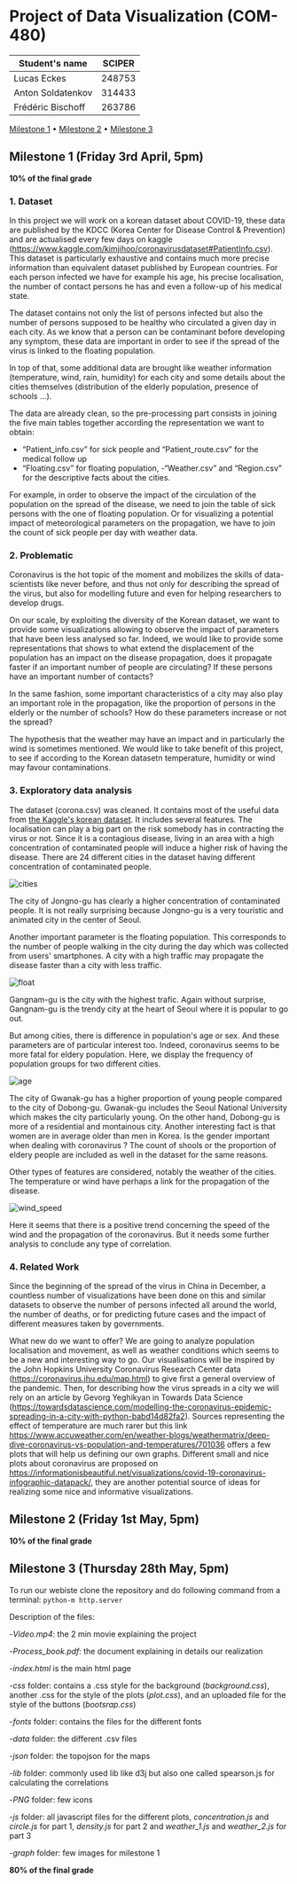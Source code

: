 # Project of Data Visualization (COM-480)

| Student's name | SCIPER |
| -------------- | ------ |
|Lucas Eckes|248753|
|Anton Soldatenkov|314433|
|Frédéric Bischoff |263786|

[Milestone 1](#milestone-1-friday-3rd-april-5pm) • [Milestone 2](#milestone-2-friday-1st-may-5pm) • [Milestone 3](#milestone-3-thursday-28th-may-5pm)

## Milestone 1 (Friday 3rd April, 5pm)

**10% of the final grade**
### 1. Dataset
In this project we will work on a korean dataset about COVID-19, these data are published by the KDCC (Korea Center for Disease Control & Prevention) and are actualised every few days on kaggle (https://www.kaggle.com/kimjihoo/coronavirusdataset#PatientInfo.csv). This dataset is particularly exhaustive and contains much more precise information than equivalent dataset published by European countries. For each person infected we have for example his age, his precise localisation, the number of contact persons he has and even a follow-up of his medical state. 

The dataset contains not only the list of persons infected but also the number of persons supposed to be healthy who circulated a given day in each city. As we know that a person can be contaminant before developing any symptom, these data are important in order to see if the spread of the virus is linked to the floating population.

In top of that, some additional data are brought like weather information (temperature, wind, rain, humidity) for each city and some details about the cities themselves (distribution of the elderly population, presence of schools …). 

The data are already clean, so the pre-processing part consists in joining the five main tables together according the representation we want to obtain:
- “Patient_info.csv” for sick people and “Patient_route.csv” for the medical follow up
- “Floating.csv” for floating population,
-“Weather.csv” and “Region.csv” for the descriptive facts about the cities.

For example, in order to observe the impact of the circulation of the population on the spread of the disease, we need to join the table of sick persons with the one of floating population. Or for visualizing a potential impact of meteorological parameters on the propagation, we have to join the count of sick people per day with weather data. 

### 2. Problematic

Coronavirus is the hot topic of the moment and mobilizes the skills of data-scientists like never before, and thus not only for describing the spread of the virus, but also for modelling future and even for helping researchers to develop drugs.

On our scale, by exploiting the diversity of the Korean dataset, we want to provide some visualizations allowing to observe the impact of parameters that have been less analysed so far. Indeed, we would like to provide some representations that shows to what extend the displacement of the population has an impact on the disease propagation, does it propagate faster if an important number of people are circulating? If these persons have an important number of contacts? 

In the same fashion, some important characteristics of a city may also play an important role in the propagation, like the proportion of persons in the elderly or the number of schools? How do these parameters increase or not the spread?

The hypothesis that the weather may have an impact and in particularly the wind is sometimes mentioned. We would like to take benefit of this project, to see if according to the Korean datasetn temperature, humidity or wind may favour contaminations. 


### 3. Exploratory data analysis

The dataset (corona.csv) was cleaned. It contains most of the useful data from [the Kaggle's korean dataset](https://www.kaggle.com/kimjihoo/coronavirusdataset#TimeProvince.csv). It includes several features. The localisation can play a big part on the risk somebody has in contracting the virus or not. Since it is a contagious disease, living in an area with a high concentration of contaminated people will induce a higher risk of having the disease. There are 24 different cities in the dataset having different concentration of contaminated people.

![cities](graph/cities.png)

The city of Jongno-gu has clearly a higher concentration of contaminated people. It is not really surprising because Jongno-gu is a very touristic and animated city in the center of Seoul.<br/>

Another important parameter is the floating population. This corresponds to the number of people walking in the city during the day which was collected from users' smartphones. A city with a high traffic may propagate the disease faster than a city with less traffic.

![float](graph/float_cities.png)

Gangnam-gu is the city with the highest trafic. Again without surprise, Gangnam-gu is the trendy city at the heart of Seoul where it is popular to go out.<br/>

But among cities, there is difference in population's age or sex. And these parameters are of particular interest too. Indeed, coronavirus seems to be more fatal for eldery population. Here, we display the frequency of population groups for two different cities.

![age](graph/age_city.png)

The city of Gwanak-gu has a higher proportion of young people compared to the city of Dobong-gu. Gwanak-gu includes the Seoul National University which makes the city particularly young. On the other hand, Dobong-gu is more of a residential and montainous city. Another interesting fact is that women are in average older than men in Korea. Is the gender important when dealing with coronavirus ? The count of shools or the proportion of eldery people are included as well in the dataset for the same reasons.<br/>

Other types of features are considered, notably the weather of the cities. The temperature or wind have perhaps a link for the propagation of the disease. 

![wind_speed](graph/wind_speed.png)

Here it seems that there is a positive trend concerning the speed of the wind and the propagation of the coronavirus. But it needs some further analysis to conclude any type of correlation.


### 4. Related Work

Since the beginning of the spread of the virus in China in December, a countless number of visualizations have been done on this and similar datasets to observe the number of persons infected all around the world, the number of deaths, or for predicting future cases and the impact of different measures taken by governments. 

What new do we want to offer? We are going to analyze population localisation and movement, as well as weather conditions which seems to be a new and interesting way to go. Our visualisations will be inspired by the John Hopkins University Coronavirus Research Center data (https://coronavirus.jhu.edu/map.html) to give first a general overview of the pandemic. Then, for describing how the virus spreads in a city we will rely on an article by Gevorg Yeghikyan in Towards Data Science (https://towardsdatascience.com/modelling-the-coronavirus-epidemic-spreading-in-a-city-with-python-babd14d82fa2). Sources representing the effect of temperature are much rarer but this link https://www.accuweather.com/en/weather-blogs/weathermatrix/deep-dive-coronavirus-vs-population-and-temperatures/701036 offers a few plots that will help us defining our own graphs. Different small and nice plots about coronavirus are proposed on https://informationisbeautiful.net/visualizations/covid-19-coronavirus-infographic-datapack/, they are another potential source of ideas for realizing some nice and informative visualizations.

## Milestone 2 (Friday 1st May, 5pm)

**10% of the final grade**




## Milestone 3 (Thursday 28th May, 5pm)

To run our webiste clone the repository and do following command from a terminal:
`python-m http.server`

Description of the files:

-*Video.mp4*: the 2 min movie explaining the project

-*Process_book.pdf*: the document explaining in details our realization

-*index.html* is the main html page

-*css* folder: contains a .css style for the background (*background.css*), another .css for the style of the plots (*plot.css*), and an uploaded file for the style of the buttons (*bootsrap.css*)

-*fonts* folder: contains the files for the different fonts

-*data* folder: the different .csv files

-*json* folder: the topojson for the maps

-*lib* folder: commonly used lib like d3j but also one called spearson.js for calculating the correlations

-*PNG* folder: few icons

-*js* folder: all javascript files for the different plots, *concentration.js* and *circle.js* for part 1, *density.js* for part 2 and *weather_1.js* and *weather_2.js* for part 3

-*graph* folder: few images for milestone 1


**80% of the final grade**

